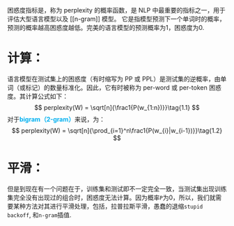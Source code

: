 困惑度指标是，称为 perplexity 的概率函数，是 NLP 中最重要的指标之一，用于评估大型语言模型以及 [[n-gram]] 模型。
它是指模型预测下一个单词时的概率，预测的概率越高困惑度越低。完美的语言模型的预测概率为1，困惑度为0.


# 计算：
语言模型在测试集上的困惑度（有时缩写为 PP 或 PPL）是测试集的逆概率，由单词（或标记）的数量标准化。因此，它有时被称为 per-word 或 per-token 困惑度。其计算公式如下：
$$
perplexity(W) = \sqrt[n]{\frac1{P(w_{1:n})}}\tag{1.1}
$$
对于<span style="font-weight:bold; color:rgb(0, 176, 240)">bigram（2-gram）</span>来说，为：
$$
perplexity(W) = \sqrt[n]{\prod_{i=1}^n\frac1{P(w_{i}|w_{i-1})}}\tag{1.2}
$$
# 平滑：

但是到现在有一个问题在于，训练集和测试即不一定完全一致，当测试集出现训练集完全没有出现过的组合时，困惑度无法计算。因为概率`P`为0，所以，我们就需要某种方法对其进行平滑处理，包括，拉普拉斯平滑，愚蠢的退缩`stupid backoff`, 和`n-gram`插值.